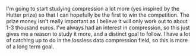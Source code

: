 I'm going to start studying compression a lot more (yes inspired by the Hutter prize) so that I can hopefully be the first to win the competition. The prize money isn't really important as I believe it will only work out to about 1-3 thousand euros. I've always had an interest in compression, so this just gives me a reason to study it more, and a distinct goal to follow. I have a lot of catching up to do in the lossless data compression field, so this is more of a long term goal. 
